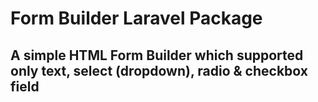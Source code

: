 # Form Builder Laravel Package

## A simple HTML Form Builder which supported only text, select (dropdown), radio & checkbox field
